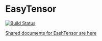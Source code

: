# EasyTensor

[![Build Status](https://travis-ci.org/Tenice/EasyTensor.svg?branch=master)](https://travis-ci.org/Tenice/EasyTensor)

[Shared documents for EashTensor are here](https://drive.google.com/drive/folders/0B9tz4xeaKk0SNXlCcnBIWm1aSEU)
